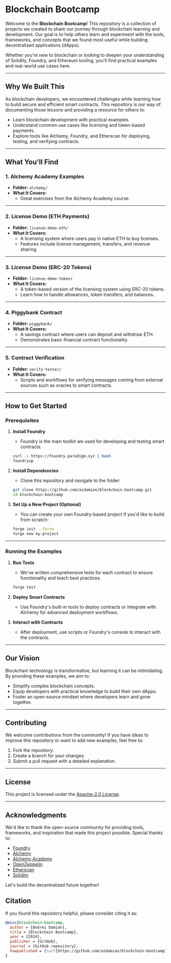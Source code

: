 
# Blockchain Bootcamp

Welcome to the **Blockchain Bootcamp**! This repository is a collection of projects we created to share our journey through blockchain learning and development. Our goal is to help others learn and experiment with the tools, frameworks, and concepts that we found most useful while building decentralized applications (dApps).

Whether you're new to blockchain or looking to deepen your understanding of Solidity, Foundry, and Ethereum tooling, you'll find practical examples and real-world use cases here.

---

## Why We Built This

As blockchain developers, we encountered challenges while learning how to build secure and efficient smart contracts. This repository is our way of documenting those lessons and providing a resource for others to:
- Learn blockchain development with practical examples.
- Understand common use cases like licensing and token-based payments.
- Explore tools like Alchemy, Foundry, and Etherscan for deploying, testing, and verifying contracts.

---

## What You'll Find

### 1. **Alchemy Academy Examples**
- **Folder:** `alchemy/`
- **What It Covers:**
  - Great exercises from the Alchemy Academy course.

---

### 2. **License Demo (ETH Payments)**
- **Folder:** `license-demo-eth/`
- **What It Covers:**
  - A licensing system where users pay in native ETH to buy licenses.
  - Features include license management, transfers, and revenue sharing.

---

### 3. **License Demo (ERC-20 Tokens)**
- **Folder:** `license-demo-token/`
- **What It Covers:**
  - A token-based version of the licensing system using ERC-20 tokens.
  - Learn how to handle allowances, token transfers, and balances.

---

### 4. **Piggybank Contract**
- **Folder:** `piggybank/`
- **What It Covers:**
  - A savings contract where users can deposit and withdraw ETH.
  - Demonstrates basic financial contract functionality.

---

### 5. **Contract Verification**
- **Folder:** `verify-tester/`
- **What It Covers:**
  - Scripts and workflows for verifying messages coming from external sources such as oracles to smart contracts.

---

## How to Get Started

### Prerequisites

1. **Install Foundry**
   - Foundry is the main toolkit we used for developing and testing smart contracts.
   ```bash
   curl -L https://foundry.paradigm.xyz | bash
   foundryup
   ```

2. **Install Dependencies**
   - Clone this repository and navigate to the folder:
   ```bash
   git clone https://github.com/aidamian/blockchain-bootcamp.git
   cd blockchain-bootcamp
   ```

3. **Set Up a New Project (Optional)**
   - You can create your own Foundry-based project if you'd like to build from scratch:
   ```bash
   forge init --force
   forge new my-project
   ```

---

### Running the Examples

1. **Run Tests**
   - We've written comprehensive tests for each contract to ensure functionality and teach best practices.
   ```bash
   forge test
   ```

2. **Deploy Smart Contracts**
   - Use Foundry's built-in tools to deploy contracts or integrate with Alchemy for advanced deployment workflows.

3. **Interact with Contracts**
   - After deployment, use scripts or Foundry's console to interact with the contracts.

---

## Our Vision

Blockchain technology is transformative, but learning it can be intimidating. By providing these examples, we aim to:
- Simplify complex blockchain concepts.
- Equip developers with practical knowledge to build their own dApps.
- Foster an open-source mindset where developers learn and grow together.

---

## Contributing

We welcome contributions from the community! If you have ideas to improve this repository or want to add new examples, feel free to:
1. Fork the repository.
2. Create a branch for your changes.
3. Submit a pull request with a detailed explanation.

---

## License

This project is licensed under the [Apache-2.0 License](LICENSE).

---

## Acknowledgments

We'd like to thank the open-source community for providing tools, frameworks, and inspiration that made this project possible. Special thanks to:
- [Foundry](https://book.getfoundry.sh/)
- [Alchemy](https://www.alchemy.com/)
- [Alchemy Academy](https://academy.alchemy.com/)
- [OpenZeppelin](https://docs.openzeppelin.com/)
- [Etherscan](https://etherscan.io/)
- [Solidity](https://docs.soliditylang.org/)

Let's build the decentralized future together!


## Citation

If you found this repository helpful, please consider citing it as:

```bibtex
@misc{blockchain-bootcamp,
  author = {Andrei Damian},
  title = {Blockchain Bootcamp},
  year = {2024},
  publisher = {GitHub},
  journal = {GitHub repository},
  howpublished = {\url{https://github.com/aidamian/blockchain-bootcamp}}
} 
```